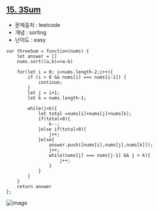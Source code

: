 ## [15. 3Sum](https://leetcode.com/problems/3sum/description/?envType=problem-list-v2&envId=sorting)

- 문제출처 : leetcode
- 개념 : sorting
- 난이도 : easy


```
var threeSum = function(nums) {
    let answer = []
    nums.sort((a,b)=>a-b)

    for(let i = 0; i<nums.length-2;i++){
        if (i > 0 && nums[i] === nums[i-1]) {
            continue;
        }
        let j = i+1;
        let k = nums.length-1;

        while(j<k){
            let total =nums[i]+nums[j]+nums[k]; 
            if(total>0){
                k--;
            }else if(total<0){
                j++;
            }else{
                answer.push([nums[i],nums[j],nums[k]]);
                j++;
                while(nums[j] === nums[j-1] && j < k){
                    j++;
                }
            }
        }
    }
    return answer
};
```

![image](https://github.com/user-attachments/assets/359877e1-6dc7-4c77-bbe9-ef67f2cc5e75)
